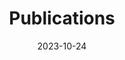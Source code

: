 ---
title: Publications
date: 2023-10-24
type: landing

text: Check out my work on [Google Scholar](https://scholar.google.com/citations?user=RhThiI8AAAAJ&hl=en)

---